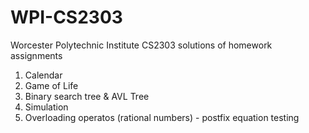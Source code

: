 # WPI-CS2303
Worcester Polytechnic Institute
CS2303 solutions of homework assignments
1. Calendar
2. Game of Life
3. Binary search tree & AVL Tree
4. Simulation
5. Overloading operatos (rational numbers) - postfix equation testing
